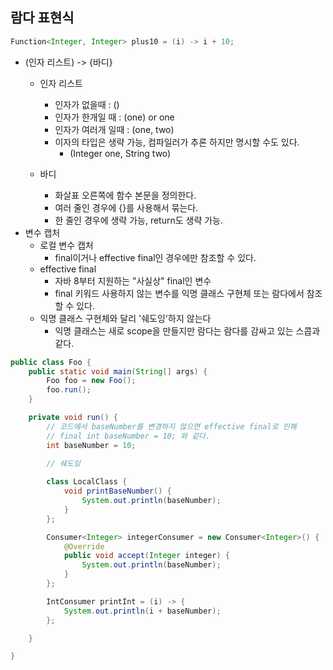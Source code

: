 ## 람다 표현식 

```java
Function<Integer, Integer> plus10 = (i) -> i + 10;
```
- (인자 리스트) -> {바디}
  - 인자 리스트
    - 인자가 없을때 : ()
    - 인자가 한개일 때 : (one) or one
    - 인자가 여러개 일때 : (one, two)
    - 이자의 타입은 생략 가능, 컴파일러가 추론 하지만 명시할 수도 있다.
      - (Integer one, String two)

  - 바디
    - 화살표 오른쪽에 함수 본문을 정의한다.
    - 여러 줄인 경우에 {}를 사용해서 묶는다.
    - 한 줄인 경우에 생략 가능, return도 생략 가능.
- 변수 캡처
  - 로컬 변수 캡처
    - final이거나 effective final인 경우에만 참조할 수 있다.
  - effective final
    - 자바 8부터 지원하는 "사실상" final인 변수
    - final 키워드 사용하지 않는 변수를 익명 클래스 구현체 또는 람다에서 참조할 수 있다.
  - 익명 클래스 구현체와 달리 '쉐도잉'하지 않는다
    - 익명 클래스는 새로 scope을 만들지만 람다는 람다를 감싸고 있는 스콥과 같다.

```java
public class Foo {
    public static void main(String[] args) {
        Foo foo = new Foo();
        foo.run();
    }

    private void run() {
        // 코드에서 baseNumber를 변경하지 않으면 effective final로 인해
        // final int baseNumber = 10; 와 같다.
        int baseNumber = 10;

        // 쉐도잉
        
        class LocalClass {
            void printBaseNumber() {
                System.out.println(baseNumber);
            }
        };

        Consumer<Integer> integerConsumer = new Consumer<Integer>() {
            @Override
            public void accept(Integer integer) {
                System.out.println(baseNumber);
            }
        };

        IntConsumer printInt = (i) -> {
            System.out.println(i + baseNumber);
        };

    }

}
```

